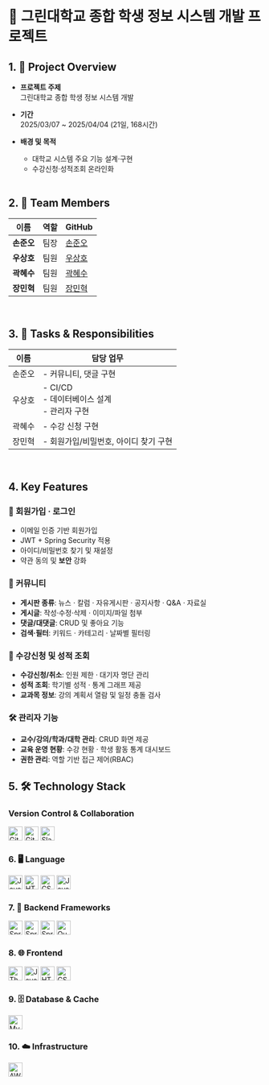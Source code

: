 # 🎯 그린대학교 종합 학생 정보 시스템 개발 프로젝트



## 1. 📌 Project Overview

- **프로젝트 주제**  
  그린대학교 종합 학생 정보 시스템 개발


- **기간**  
  2025/03/07 ~ 2025/04/04 (21일, 168시간)

- **배경 및 목적**  
  - 대학교 시스템 주요 기능 설계·구현  
  - 수강신청·성적조회 온라인화  
  
  <br/>


## 2. 👥 Team Members

| 이름 | 역할 | GitHub |
|------|------|--------|
| **손준오** | 팀장 | [손준오](https://github.com/sjo112777) |
| **우상호** | 팀원 | [우상호](https://github.com/GreenPai) |
| **곽혜수** | 팀원 | [곽혜수](https://github.com/sooo0o0o) |
| **장민혁** | 팀원 | [장민혁](https://github.com/minheyok) |

<br>

## 3. 🧠 Tasks & Responsibilities

| 이름  | 담당 업무 |
|------|-----------|
| 손준오  | - 커뮤니티, 댓글 구현<br>  |
| 우상호 | - CI/CD<br>- 데이터베이스 설계<br> - 관리자 구현<br> |
| 곽혜수 | - 수강 신청 구현<br> |
| 장민혁 | - 회원가입/비밀번호, 아이디 찾기 구현<br> |

<br>

## 4. Key Features

### 🔐 회원가입 · 로그인
- 이메일 인증 기반 회원가입  
- JWT + Spring Security 적용  
- 아이디/비밀번호 찾기 및 재설정  
- 약관 동의 및 **보안** 강화  

### 💬 커뮤니티
- **게시판 종류**: 뉴스 · 칼럼 · 자유게시판 · 공지사항 · Q&A · 자료실  
- **게시글**: 작성·수정·삭제 · 이미지/파일 첨부  
- **댓글/대댓글**: CRUD 및 좋아요 기능  
- **검색·필터**: 키워드 · 카테고리 · 날짜별 필터링  

### 📝 수강신청 및 성적 조회
- **수강신청/취소**: 인원 제한 · 대기자 명단 관리  
- **성적 조회**: 학기별 성적 · 통계 그래프 제공  
- **교과목 정보**: 강의 계획서 열람 및 일정 충돌 검사  

### 🛠 관리자 기능
- **교수/강의/학과/대학 관리**: CRUD 화면 제공  
- **교육 운영 현황**: 수강 현황 · 학생 활동 통계 대시보드  
- **권한 관리**: 역할 기반 접근 제어(RBAC)  


## 5. 🛠️ Technology Stack

### Version Control & Collaboration
<p align="left">
  <img alt="Git"     src="https://img.shields.io/badge/Git-F05032?style=for-the-badge&logo=git&logoColor=white"          height="28"/>
  <img alt="GitHub"  src="https://img.shields.io/badge/GitHub-181717?style=for-the-badge&logo=github&logoColor=white"    height="28"/>
  <img alt="Slack"   src="https://img.shields.io/badge/Slack-4A154B?style=for-the-badge&logo=slack&logoColor=white"      height="28"/>
</p>

### 6. 🖥️ Language
<p align="left">
  <img alt="Java"       src="https://img.shields.io/badge/Java-ED8B00?style=for-the-badge&logo=java&logoColor=white"         height="28"/>
  <img alt="HTML5"      src="https://img.shields.io/badge/HTML5-E34F26?style=for-the-badge&logo=html5&logoColor=white"     height="28"/>
  <img alt="CSS3"       src="https://img.shields.io/badge/CSS3-1572B6?style=for-the-badge&logo=css3&logoColor=white"       height="28"/>
  <img alt="JavaScript" src="https://img.shields.io/badge/JavaScript-F7DF1E?style=for-the-badge&logo=javascript&logoColor=black" height="28"/>
</p>

### 7. 🚀 Backend Frameworks
<p align="left">
  <img alt="Spring Boot" src="https://img.shields.io/badge/Spring%20Boot-6DB33F?style=for-the-badge&logo=springboot&logoColor=white" height="28"/>
  <img alt="Spring Security" src="https://img.shields.io/badge/Spring%20Security-6DB33F?style=for-the-badge&logo=springsecurity&logoColor=white" height="28"/>
  <img alt="Spring Data JPA" src="https://img.shields.io/badge/Spring%20Data%20JPA-6DB33F?style=for-the-badge&logo=spring&logoColor=white" height="28"/>
  <img alt="QueryDSL"         src="https://img.shields.io/badge/QueryDSL-000000?style=for-the-badge&logo=querydsl&logoColor=white"   height="28"/>
</p>

### 8. 🌐 Frontend
<p align="left">
  <img alt="Thymeleaf"        src="https://img.shields.io/badge/Thymeleaf-005F0F?style=for-the-badge&logo=thymeleaf&logoColor=white" height="28"/>
  <img alt="JavaScript"       src="https://img.shields.io/badge/JavaScript-F7DF1E?style=for-the-badge&logo=javascript&logoColor=black" height="28"/>
  <img alt="HTML5"            src="https://img.shields.io/badge/HTML5-E34F26?style=for-the-badge&logo=html5&logoColor=white"     height="28"/>
  <img alt="CSS3"             src="https://img.shields.io/badge/CSS3-1572B6?style=for-the-badge&logo=css3&logoColor=white"       height="28"/>
</p>

### 9. 🗄️ Database & Cache
<p align="left">
  <img alt="MySQL"  src="https://img.shields.io/badge/MySQL-4479A1?style=for-the-badge&logo=mysql&logoColor=white" height="28"/>
</p>

### 10. ☁️ Infrastructure
<p align="left">
  <img alt="AWS EC2"        src="https://img.shields.io/badge/AWS%20EC2-FF9900?style=for-the-badge&logo=amazonaws&logoColor=white" height="28"/>
</p>



